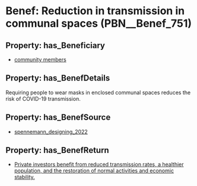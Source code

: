 # Benef: __Reduction in transmission in communal spaces__ (PBN__Benef_751)

## Property: has_Beneficiary

* [community members](../Stakeholder/PBN__Stakeholder_155)

## Property: has_BenefDetails

Requiring people to wear masks in enclosed communal spaces reduces the risk of COVID-19 transmission.

## Property: has_BenefSource

* [spennemann_designing_2022](../Article/PBN__Article_149)

## Property: has_BenefReturn

* [Private investors benefit from reduced transmission rates, a healthier population, and the restoration of normal activities and economic stability.](../BenefReturn/PBN__BenefReturn_816)

